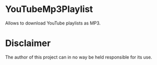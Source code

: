 # YouTubeMp3Playlist
Allows to download YouTube playlists as MP3.

# Disclaimer
The author of this project can in no way be held responsible for its use.
